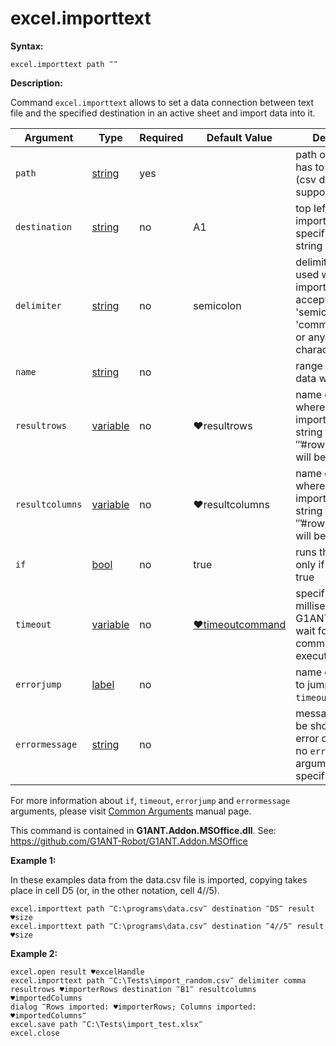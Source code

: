 # excel.importtext

**Syntax:**

```G1ANT
excel.importtext path ‴‴ 
```

**Description:**

Command `excel.importtext` allows to set a data connection between text file and the specified destination in an active sheet and import data into it. 

| Argument | Type | Required | Default Value | Description |
| -------- | ---- | -------- | ------------- | ----------- |
|`path`| [string](https://github.com/G1ANT-Robot/G1ANT.Manual/blob/master/G1ANT-Language/Structures/bool.md) | yes | | path of a file that has to be imported (csv data format is supported) |
|`destination`| [string](https://github.com/G1ANT-Robot/G1ANT.Manual/blob/master/G1ANT-Language/Structures/bool.md) | no | A1 | top left cell area of imported data, specified as either string or point |
|`delimiter`| [string](https://github.com/G1ANT-Robot/G1ANT.Manual/blob/master/G1ANT-Language/Structures/bool.md) | no | semicolon | delimiter to be used while importing data, accepts 'tab', 'semicolon', 'comma', 'space' or any other character |
|`name`| [string](https://github.com/G1ANT-Robot/G1ANT.Manual/blob/master/G1ANT-Language/Structures/bool.md) | no|  | range name where data will be placed|
|`resultrows`| [variable](https://github.com/G1ANT-Robot/G1ANT.Manual/blob/master/G1ANT-Language/Special-Characters/variable.md) | no | ♥resultrows | name of variable where size of imported data, string formated as ‴#rows,#columns‴ will be stored |
|`resultcolumns`| [variable](https://github.com/G1ANT-Robot/G1ANT.Manual/blob/master/G1ANT-Language/Special-Characters/variable.md) | no | ♥resultcolumns | name of variable where size of imported data, string formated as ‴#rows,#columns‴ will be stored |
|`if`| [bool](https://github.com/G1ANT-Robot/G1ANT.Manual/blob/master/G1ANT-Language/Structures/bool.md) | no | true | runs the command only if condition is true |
|`timeout`| [variable](https://github.com/G1ANT-Robot/G1ANT.Manual/blob/master/G1ANT-Language/Special-Characters/variable.md) | no | [♥timeoutcommand](https://github.com/G1ANT-Robot/G1ANT.Manual/blob/master/G1ANT-Language/Variables/Special-Variables.md)  | specifies time in milliseconds for G1ANT.Robot to wait for the command to be executed |
|`errorjump` | [label](https://github.com/G1ANT-Robot/G1ANT.Manual/blob/master/G1ANT-Language/Structures/bool.md) | no |  | name of the label to jump to if given `timeout` expires |
|`errormessage`| [string](https://github.com/G1ANT-Robot/G1ANT.Manual/blob/master/G1ANT-Language/Structures/bool.md) | no |  | message that will be shown in case error occurs and no `errorjump` argument is specified |

For more information about `if`, `timeout`, `errorjump` and `errormessage` arguments, please visit [Common Arguments](https://github.com/G1ANT-Robot/G1ANT.Manual/blob/master/G1ANT-Language/Common-Arguments.md)  manual page.

This command is contained in **G1ANT.Addon.MSOffice.dll**.
See: https://github.com/G1ANT-Robot/G1ANT.Addon.MSOffice

**Example 1:**

In these examples data from the data.csv file is imported, copying takes place in cell D5 (or, in the other notation, cell 4//5).

```G1ANT
excel.importtext path ‴C:\programs\data.csv‴ destination ‴D5‴ result ♥size
excel.importtext path ‴C:\programs\data.csv‴ destination ‴4//5‴ result ♥size
```

 

**Example 2:**

```G1ANT
excel.open result ♥excelHandle
excel.importtext path ‴C:\Tests\import_random.csv‴ delimiter comma resultrows ♥importerRows destination ‴B1‴ resultcolumns ♥importedColumns
dialog ‴Rows imported: ♥importerRows; Columns imported: ♥importedColumns‴
excel.save path ‴C:\Tests\import_test.xlsx‴
excel.close
```


